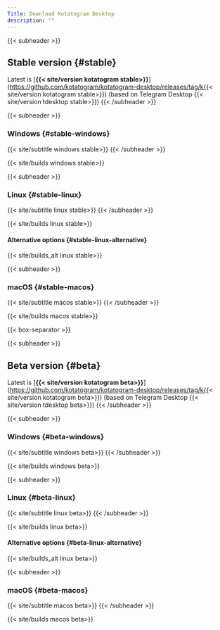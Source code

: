 ```yaml
---
Title: Download Kotatogram Desktop
description: ""
---
```


{{< subheader >}}
## Stable version {#stable}
Latest is [**{{< site/version kotatogram stable>}}**](https://github.com/kotatogram/kotatogram-desktop/releases/tag/k{{< site/version kotatogram stable>}}) (based on Telegram Desktop {{< site/version tdesktop stable>}})
{{< /subheader >}}

{{< subheader >}}
### Windows {#stable-windows}
{{< site/subtitle windows stable>}}
{{< /subheader >}}

{{< site/builds windows stable>}}

{{< subheader >}}
### Linux {#stable-linux}
{{< site/subtitle linux stable>}}
{{< /subheader >}}

{{< site/builds linux stable>}}

#### Alternative options {#stable-linux-alternative}

{{< site/builds_alt linux stable>}}

{{< subheader >}}
### macOS {#stable-macos}
{{< site/subtitle macos stable>}}
{{< /subheader >}}

{{< site/builds macos stable>}}

{{< box-separator >}}

{{< subheader >}}
## Beta version {#beta}
Latest is [**{{< site/version kotatogram beta>}}**](https://github.com/kotatogram/kotatogram-desktop/releases/tag/k{{< site/version kotatogram beta>}}) (based on Telegram Desktop {{< site/version tdesktop beta>}})
{{< /subheader >}}

{{< subheader >}}
### Windows {#beta-windows}
{{< site/subtitle windows beta>}}
{{< /subheader >}}

{{< site/builds windows beta>}}

{{< subheader >}}
### Linux {#beta-linux}
{{< site/subtitle linux beta>}}
{{< /subheader >}}

{{< site/builds linux beta>}}

#### Alternative options {#beta-linux-alternative}

{{< site/builds_alt linux beta>}}

{{< subheader >}}
### macOS {#beta-macos}
{{< site/subtitle macos beta>}}
{{< /subheader >}}

{{< site/builds macos beta>}}
